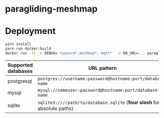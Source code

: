 # paragliding-meshmap

# Deployment

```bash
yarn install
yarn run docker:build
docker run -it -e DEBUG='typeorm*,meshmap*,-mqtt*' -e DB_URL=... paragliding-meshmap
```

| Supported databases | URL pattern                                                               |
| ------------------- | ------------------------------------------------------------------------- |
| postgresql          | `postgres://username:password@hostname:port/database-name`                |
| mysql               | `mysql://someuser:password@hostname:port/database-name`                   |
| sqlite              | `sqlite3:////path/to/database.sqlite` (**four slash** for absolute paths) |
